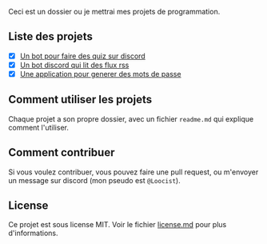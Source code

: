 Ceci est un dossier ou je mettrai mes projets de programmation.

## Liste des projets
- [x] [Un bot pour faire des quiz sur discord](quiz_bot)
- [x] [Un bot discord qui lit des flux rss](rss_bot)
- [x] [Une application pour generer des mots de passe](password_generator)

## Comment utiliser les projets
Chaque projet a son propre dossier, avec un fichier `readme.md` qui explique comment l'utiliser.

## Comment contribuer
Si vous voulez contribuer, vous pouvez faire une pull request, ou m'envoyer un message sur discord (mon pseudo est `@Loocist`).

## License
Ce projet est sous license MIT. Voir le fichier [license.md](license.md) pour plus d'informations.
